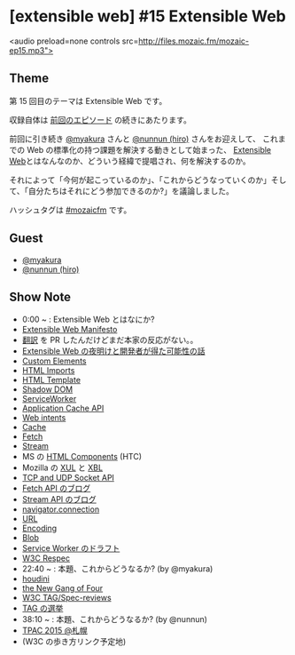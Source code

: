 # [extensible web] #15 Extensible Web

<audio preload=none controls src=http://files.mozaic.fm/mozaic-ep15.mp3"></audio>


## Theme

第 15 回目のテーマは Extensible Web です。

収録自体は [前回のエピソード](http://mozaic.fm/post/108439721723/14-whatwg) の続きにあたります。

前回に引き続き [@myakura](https://twitter.com/myakura) さんと [@nunnun (hiro)](https://twitter.com/nunnun) さんをお迎えして、 これまでの Web の標準化の持つ課題を解決する動きとして始まった、 [Extensible Web](http://t.umblr.com/redirect?z=https%3A%2F%2Fextensiblewebmanifesto.org%2F&t=MDEwMjcwZjY4OGY1OGNjNjUyMjAzNGFmODYxZDFjYzJkZDNjOTczZSw2MzlZMGxWUg%3D%3D)とはなんなのか、どういう経緯で提唱され、何を解決するのか。

それによって「今何が起こっているのか」、「これからどうなっていくのか」そして、「自分たちはそれにどう参加できるのか?」を議論しました。

ハッシュタグは [#mozaicfm](https://twitter.com/search?q=mozaicfm&src=hash) です。


## Guest

- [@myakura](https://twitter.com/myakura)
- [@nunnun (hiro)](https://twitter.com/nunnun)


## Show Note

- 0:00 ~ : Extensible Web とはなにか?
 - [Extensible Web Manifesto](http://t.umblr.com/redirect?z=https%3A%2F%2Fextensiblewebmanifesto.org%2F&t=MDEwMjcwZjY4OGY1OGNjNjUyMjAzNGFmODYxZDFjYzJkZDNjOTczZSw2MzlZMGxWUg%3D%3D)
 - [翻訳](http://t.umblr.com/redirect?z=https%3A%2F%2Fgithub.com%2Fextensibleweb%2Fmanifesto%2Fpull%2F3&t=ZTdiYWY0NDJkNWVhYzU4NTBlNTdlMjVmNmMyN2I1YzNkZGRjZGVhMCw2MzlZMGxWUg%3D%3D) を PR したんだけどまだ本家の反応がない。。
 - [Extensible Web の夜明けと開発者が得た可能性の話](http://t.umblr.com/redirect?z=http%3A%2F%2Fjxck.hatenablog.com%2Fentry%2Fextendthewebforward&t=MDY2NGNiZTRhYTAyOTRiYjJhZDdkZDJlNWY4OTJkZWZjMzkwMWFiNyw2MzlZMGxWUg%3D%3D)
 - [Custom Elements](http://t.umblr.com/redirect?z=http%3A%2F%2Fw3c.github.io%2Fwebcomponents%2Fspec%2Fcustom%2F&t=NWQ4MGEwOTA5M2QzNjRkYzQxYWY5NmFmZjRhNTc2ZTZlZjhiMzQyMyw2MzlZMGxWUg%3D%3D)
 - [HTML Imports](http://t.umblr.com/redirect?z=http%3A%2F%2Fw3c.github.io%2Fwebcomponents%2Fspec%2Fimports%2F&t=NGZjZjQzMTRmMThkOTI0MTgwNGFiNmQxZTg0MjIyYmYzZWI2YTY1Nyw2MzlZMGxWUg%3D%3D)
 - [HTML Template](http://t.umblr.com/redirect?z=https%3A%2F%2Fhtml.spec.whatwg.org%2Fmultipage%2Fscripting.html%23the-template-element&t=YzM1MDc3Y2FmNjQ1NmJmMGU1MTM5MDRjMDA2M2I4ZTIyM2ZlY2I1ZSw2MzlZMGxWUg%3D%3D)
 - [Shadow DOM](http://t.umblr.com/redirect?z=http%3A%2F%2Fw3c.github.io%2Fwebcomponents%2Fspec%2Fshadow%2F&t=YjBkZmVhOTI1OTBlMTZiNDZmZjgwNmE1ODcyMmExMTI0ZTg3MTZhYSw2MzlZMGxWUg%3D%3D)
 - [ServiceWorker](http://t.umblr.com/redirect?z=http%3A%2F%2Fwww.w3.org%2FTR%2Fservice-workers%2F&t=YmIzZDk2MzhkN2M4YzgyZGVlN2Y1MDllYTMyNzlhZDVhZWQ1OWZmZSw2MzlZMGxWUg%3D%3D)
 - [Application Cache API](http://t.umblr.com/redirect?z=http%3A%2F%2Fwww.w3.org%2FTR%2Fhtml5%2Fbrowsers.html%23offline&t=NmUxYjY3MzA1NTUyY2YwYTZjNDIzMzQyZjQzZjcwNjAwNjQxNTFjOCw2MzlZMGxWUg%3D%3D)
 - [Web intents](http://t.umblr.com/redirect?z=http%3A%2F%2Fwww.w3.org%2FTR%2Fweb-intents%2F&t=MjQzZWYzYWM3YjgyMWQ2NTkwYjU4MmNjNWNhMGQ0ZDEyNzA4YTZkNSw2MzlZMGxWUg%3D%3D)
 - [Cache](http://t.umblr.com/redirect?z=http%3A%2F%2Fwww.w3.org%2FTR%2Fservice-workers%2F%23cache-objects&t=MDVjNWU3YjJmNjhlMDY5YzgxYmNhNjU5ZTU0YTYyYWUyOWFlNWExNiw2MzlZMGxWUg%3D%3D)
 - [Fetch](http://t.umblr.com/redirect?z=https%3A%2F%2Ffetch.spec.whatwg.org%2F&t=YTBjNzY2NWQyZWM1M2IzOWZiZGEwMjhjYTgwNWJlODhlNDg5N2YxNSw2MzlZMGxWUg%3D%3D)
 - [Stream](http://t.umblr.com/redirect?z=https%3A%2F%2Fstreams.spec.whatwg.org%2F&t=OThlYzhlOTBkZmYzYTQ3Y2M4MzdiOWUwMGQwZjU2Y2M1OTcxOGExNiw2MzlZMGxWUg%3D%3D)
 - MS の [HTML Components](http://t.umblr.com/redirect?z=http%3A%2F%2Fmsdn.microsoft.com%2Fen-us%2Flibrary%2Fms531018.aspx&t=NmNiNTg3NThiOGQ2OTJhZjVmY2Y4Y2VhNzcyZjZkZTE4YjA5OTExOCw2MzlZMGxWUg%3D%3D) (HTC)
 - Mozilla の [XUL](http://t.umblr.com/redirect?z=https%3A%2F%2Fdeveloper.mozilla.org%2Fja%2Fdocs%2FXUL&t=ZjFlZWQzNzFjM2VmNzJkMjliMDcyYTdhY2JlZjA1NDRiMmMxMjg3Ziw2MzlZMGxWUg%3D%3D) と [XBL](http://t.umblr.com/redirect?z=https%3A%2F%2Fdeveloper.mozilla.org%2Fja%2Fdocs%2FXBL&t=NGZmYjFhODQ2NDhhNTg5YmU0MGJiNmE4NDJhOGFmZjBhY2VhYTY0MSw2MzlZMGxWUg%3D%3D)
 - [TCP and UDP Socket API](http://t.umblr.com/redirect?z=http%3A%2F%2Fwww.w3.org%2FTR%2Fraw-sockets%2F&t=MjQ5ZWQzYTY2NTNhOTg4OTcwMjNjZmFhNWJlNjA3NjNmODNiY2I0Miw2MzlZMGxWUg%3D%3D)
 - [Fetch API のブログ](http://t.umblr.com/redirect?z=http%3A%2F%2Fjxck.hatenablog.com%2Fentry%2Fwhatwg-fetch&t=M2UyZjMwMWY2ZjE2MTUyOTk3NmIzMzA2NmFjYzg1M2NhYTg5ODQ2OSw2MzlZMGxWUg%3D%3D)
 - [Stream API のブログ](http://t.umblr.com/redirect?z=http%3A%2F%2Fjxck.hatenablog.com%2Fentry%2Fwhatwg-stream&t=MTg0ZmEwNzhmNDk1OWVjMTc0YjAxZDBhODZjMzMxYjcxMjI3YjYxYyw2MzlZMGxWUg%3D%3D)
 - [navigator.connection](http://t.umblr.com/redirect?z=https%3A%2F%2Fdeveloper.mozilla.org%2Fen-US%2Fdocs%2FWeb%2FAPI%2FNetworkInformation.connection&t=YzJlNGI3NDcwOTgxMTgwOTU0NWZjZjZmZTlhYWU5ODU1ZGFlOTYwMiw2MzlZMGxWUg%3D%3D)
 - [URL](http://t.umblr.com/redirect?z=https%3A%2F%2Furl.spec.whatwg.org&t=NTJkNDFkMGRkNGU1MDFkZmYzMGZlYTdjMWNkZTE0NWI1NThkMWM3Miw2MzlZMGxWUg%3D%3D)
 - [Encoding](http://t.umblr.com/redirect?z=https%3A%2F%2Fencoding.spec.whatwg.org%2F&t=MDk1N2I0Mjg5Nzg4MzljNzU4N2MzMDQ2OGQ4OWJiZjA5ZGEzNjMzMSw2MzlZMGxWUg%3D%3D)
 - [Blob](http://t.umblr.com/redirect?z=https%3A%2F%2Fdeveloper.mozilla.org%2Fja%2Fdocs%2FDOM%2FBlob&t=OTY5ODJlN2JhYWNhMzQ5ZjIzNjZmNDljOTdhNWRmMjk5ZmQyNTRiMCw2MzlZMGxWUg%3D%3D)
 - [Service Worker のドラフト](http://t.umblr.com/redirect?z=http%3A%2F%2Fwww.w3.org%2FTR%2Fservice-workers%2F&t=YmIzZDk2MzhkN2M4YzgyZGVlN2Y1MDllYTMyNzlhZDVhZWQ1OWZmZSw2MzlZMGxWUg%3D%3D)
 - [W3C Respec](http://t.umblr.com/redirect?z=http%3A%2F%2Fwww.w3.org%2Frespec%2F&t=OGIwZWNjNDkxNzczNDM3MTEwMTY0NzkzYTFjZmQyMGU2OTA1MjIzOSw2MzlZMGxWUg%3D%3D)
- 22:40 ~ : 本題、これからどうなるか? (by @myakura)
 - [houdini](http://t.umblr.com/redirect?z=http%3A%2F%2Flists.w3.org%2FArchives%2FPublic%2Fpublic-houdini%2F&t=OGQ3NTdjNWViYjU3Mjc4MmVkY2Y4ZTJhMDc0ZGI3Yzk2MjJlOWUzZCw2MzlZMGxWUg%3D%3D)
 - [the New Gang of Four](http://t.umblr.com/redirect?z=https%3A%2F%2Fbriankardell.wordpress.com%2F2012%2F12%2F07%2Fthe-new-gang-of-four%2F&t=NTUwMDk5YzFjY2MzZjE2NmMxNjZkMjhkZWEyNDQyNTc4MTQyNTY2Miw2MzlZMGxWUg%3D%3D)
 - [W3C TAG/Spec-reviews](http://t.umblr.com/redirect?z=https%3A%2F%2Fgithub.com%2Fw3ctag%2Fspec-reviews&t=OTBlYTMyZWJjY2I0ZmViMDU5YzY4NzRlNGJkN2I4MmIyY2E3N2YxNSw2MzlZMGxWUg%3D%3D)
 - [TAG の選挙](http://t.umblr.com/redirect?z=http%3A%2F%2Fwww.w3.org%2Fblog%2Fnews%2Farchives%2F4304&t=MmJhNGE1Mjg5M2E0ZjI3OGUyODFhMWU2ZmMzZmUyOTc2MDZjNjYzNiw2MzlZMGxWUg%3D%3D)
- 38:10 ~ : 本題、これからどうなるか? (by @nunnun)
 - [TPAC 2015 @札幌](http://t.umblr.com/redirect?z=http%3A%2F%2Fwww.w3.org%2F2015%2F11%2FTPAC%2F&t=MWQzMWQxZjNkZTViYzQ3ZDBlNWRjZWY1NDgxMjVmMzE2MDc4YmE4NCw2MzlZMGxWUg%3D%3D)
 - (W3C の歩き方リンク予定地)
